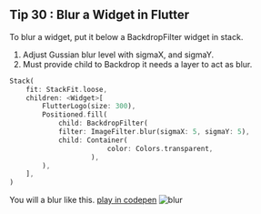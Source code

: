 ## Tip  30 : Blur a Widget in Flutter

To blur a widget, put it below a BackdropFilter widget in stack.

1. Adjust Gussian blur level with sigmaX, and sigmaY.
2. Must provide child to Backdrop it needs a layer to act as blur.

```dart
Stack(
    fit: StackFit.loose,
    children: <Widget>[
        FlutterLogo(size: 300),
        Positioned.fill(
            child: BackdropFilter(
            filter: ImageFilter.blur(sigmaX: 5, sigmaY: 5),
            child: Container(
                        color: Colors.transparent,
                    ),
        ),
    ],
)
```
        

You will a blur like this.
[play in codepen](https://codepen.io/erluxman/pen/xxwPJrY)
![blur](https://raw.githubusercontent.com/erluxman/awesomefluttertips/master/assets/30blur.png)

